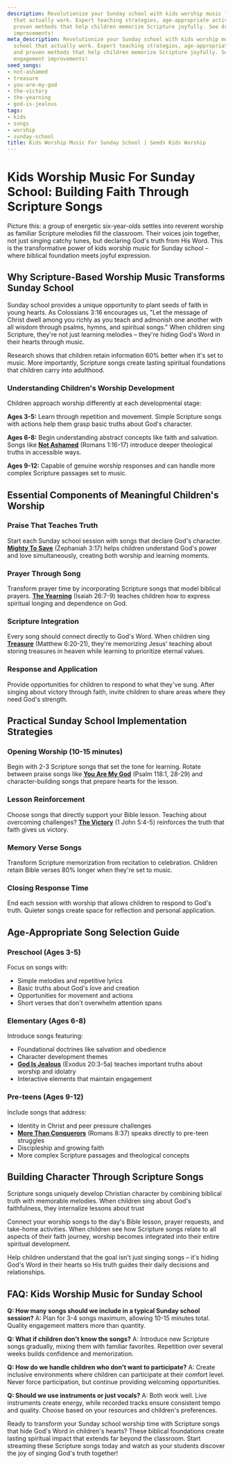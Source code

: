 ```yaml
---
description: Revolutionize your Sunday school with kids worship music for sunday school
  that actually work. Expert teaching strategies, age-appropriate activities, and
  proven methods that help children memorize Scripture joyfully. See dramatic engagement
  improvements!
meta_description: Revolutionize your Sunday school with kids worship music for sunday
  school that actually work. Expert teaching strategies, age-appropriate activities,
  and proven methods that help children memorize Scripture joyfully. See dramatic
  engagement improvements!
seed_songs:
- not-ashamed
- treasure
- you-are-my-god
- the-victory
- the-yearning
- god-is-jealous
tags:
- kids
- songs
- worship
- sunday-school
title: Kids Worship Music For Sunday School | Seeds Kids Worship
---
```

# Kids Worship Music For Sunday School: Building Faith Through Scripture Songs

Picture this: a group of energetic six-year-olds settles into reverent worship as familiar Scripture melodies fill the classroom. Their voices join together, not just singing catchy tunes, but declaring God's truth from His Word. This is the transformative power of kids worship music for Sunday school – where biblical foundation meets joyful expression.

## Why Scripture-Based Worship Music Transforms Sunday School

Sunday school provides a unique opportunity to plant seeds of faith in young hearts. As Colossians 3:16 encourages us, "Let the message of Christ dwell among you richly as you teach and admonish one another with all wisdom through psalms, hymns, and spiritual songs." When children sing Scripture, they're not just learning melodies – they're hiding God's Word in their hearts through music.

Research shows that children retain information 60% better when it's set to music. More importantly, Scripture songs create lasting spiritual foundations that children carry into adulthood.

### Understanding Children's Worship Development

Children approach worship differently at each developmental stage:

**Ages 3-5:** Learn through repetition and movement. Simple Scripture songs with actions help them grasp basic truths about God's character.

**Ages 6-8:** Begin understanding abstract concepts like faith and salvation. Songs like **[Not Ashamed](https://seedskidsworship.com/product/not-ashamed-romans-116-17/)** (Romans 1:16-17) introduce deeper theological truths in accessible ways.

**Ages 9-12:** Capable of genuine worship responses and can handle more complex Scripture passages set to music.

## Essential Components of Meaningful Children's Worship

### Praise That Teaches Truth
Start each Sunday school session with songs that declare God's character. **[Mighty To Save](https://seedskidsworship.com/product/mighty-to-save-zephaniah-317/)** (Zephaniah 3:17) helps children understand God's power and love simultaneously, creating both worship and learning moments.

### Prayer Through Song
Transform prayer time by incorporating Scripture songs that model biblical prayers. **[The Yearning](https://seedskidsworship.com/product/the-yearning-isaiah-267-9/)** (Isaiah 26:7-9) teaches children how to express spiritual longing and dependence on God.

### Scripture Integration
Every song should connect directly to God's Word. When children sing **[Treasure](https://seedskidsworship.com/product/treasure-matthew-620-21-2/)** (Matthew 6:20-21), they're memorizing Jesus' teaching about storing treasures in heaven while learning to prioritize eternal values.

### Response and Application
Provide opportunities for children to respond to what they've sung. After singing about victory through faith, invite children to share areas where they need God's strength.

## Practical Sunday School Implementation Strategies

### Opening Worship (10-15 minutes)
Begin with 2-3 Scripture songs that set the tone for learning. Rotate between praise songs like **[You Are My God](https://seedskidsworship.com/product/you-are-my-god-psalm-1181-28-29/)** (Psalm 118:1, 28-29) and character-building songs that prepare hearts for the lesson.

### Lesson Reinforcement
Choose songs that directly support your Bible lesson. Teaching about overcoming challenges? **[The Victory](https://seedskidsworship.com/product/the-victory-1-john-54-5/)** (1 John 5:4-5) reinforces the truth that faith gives us victory.

### Memory Verse Songs
Transform Scripture memorization from recitation to celebration. Children retain Bible verses 80% longer when they're set to music.

### Closing Response Time
End each session with worship that allows children to respond to God's truth. Quieter songs create space for reflection and personal application.

## Age-Appropriate Song Selection Guide

### Preschool (Ages 3-5)
Focus on songs with:
- Simple melodies and repetitive lyrics
- Basic truths about God's love and creation
- Opportunities for movement and actions
- Short verses that don't overwhelm attention spans

### Elementary (Ages 6-8)
Introduce songs featuring:
- Foundational doctrines like salvation and obedience
- Character development themes
- **[God Is Jealous](https://seedskidsworship.com/product/god-is-jealous-exodus-203-5a-2/)** (Exodus 20:3-5a) teaches important truths about worship and idolatry
- Interactive elements that maintain engagement

### Pre-teens (Ages 9-12)
Include songs that address:
- Identity in Christ and peer pressure challenges
- **[More Than Conquerors](https://seedskidsworship.com/product/more-than-conquerors-romans-837/)** (Romans 8:37) speaks directly to pre-teen struggles
- Discipleship and growing faith
- More complex Scripture passages and theological concepts

## Building Character Through Scripture Songs

Scripture songs uniquely develop Christian character by combining biblical truth with memorable melodies. When children sing about God's faithfulness, they internalize lessons about trust

Connect your worship songs to the day's Bible lesson, prayer requests, and take-home activities. When children see how Scripture songs relate to all aspects of their faith journey, worship becomes integrated into their entire spiritual development.

Help children understand that the goal isn't just singing songs – it's hiding God's Word in their hearts so His truth guides their daily decisions and relationships.

## FAQ: Kids Worship Music for Sunday School

**Q: How many songs should we include in a typical Sunday school session?**
A: Plan for 3-4 songs maximum, allowing 10-15 minutes total. Quality engagement matters more than quantity.

**Q: What if children don't know the songs?**
A: Introduce new Scripture songs gradually, mixing them with familiar favorites. Repetition over several weeks builds confidence and memorization.

**Q: How do we handle children who don't want to participate?**
A: Create inclusive environments where children can participate at their comfort level. Never force participation, but continue providing welcoming opportunities.

**Q: Should we use instruments or just vocals?**
A: Both work well. Live instruments create energy, while recorded tracks ensure consistent tempo and quality. Choose based on your resources and children's preferences.

Ready to transform your Sunday school worship time with Scripture songs that hide God's Word in children's hearts? These biblical foundations create lasting spiritual impact that extends far beyond the classroom. Start streaming these Scripture songs today and watch as your students discover the joy of singing God's truth together!

<script type="application/ld+json">
{
  "@context": "https://schema.org",
  "@type": "Article",
  "headline": "Kids Worship Music For Sunday School",
  "author": {
    "@type": "Organization",
    "name": "Seeds Kids Worship"
  },
  "publisher": {
    "@type": "Organization",
    "name": "Seeds Kids Worship",
    "logo": {
      "@type": "ImageObject",
      "url": "https://seedskidsworship.com/logo.png"
    }
  },
  "datePublished": "2025-09-05T15:30:26.499245",
  "dateModified": "2025-09-05T15:30:26.499270",
  "description": "Revolutionize your Sunday school with kids worship music for sunday school that actually work. Expert teaching strategies, age-appropriate activities, and prove",
  "mainEntityOfPage": {
    "@type": "WebPage",
    "@id": "https://seedskidsworship.com/activities/kids-worship-music-for-sunday-school/"
  }
}
</script>

<script type="application/ld+json">
{
  "@context": "https://schema.org",
  "@type": "Product",
  "name": "Not Ashamed",
  "description": "Scripture song based on the first commandment (Exodus 20:1–3) that calls children to worship the one true God above all idols.",
  "url": "https://seedskidsworship.com/product/not-ashamed-romans-116-17/",
  "brand": {
    "@type": "Brand",
    "name": "Seeds Kids Worship"
  },
  "category": "Children's Christian Music",
  "album": "Power"
}
</script>

<script type="application/ld+json">
{
  "@context": "https://schema.org",
  "@type": "Product",
  "name": "Treasure",
  "description": "Purpose song about storing treasures in heaven from Matthew 6:20-21",
  "url": "https://seedskidsworship.com/product/treasure-matthew-620-21-2/",
  "brand": {
    "@type": "Brand",
    "name": "Seeds Kids Worship"
  },
  "category": "Children's Christian Music",
  "album": "Seeds of Purpose"
}
</script>

<script type="application/ld+json">
{
  "@context": "https://schema.org",
  "@type": "Product",
  "name": "You Are My God",
  "description": "Gentle lullaby declaring God as my God with thanksgiving from Psalm 118:1 and 28-29",
  "url": "https://seedskidsworship.com/product/you-are-my-god-psalm-1181-28-29/",
  "brand": {
    "@type": "Brand",
    "name": "Seeds Kids Worship"
  },
  "category": "Children's Christian Music",
  "album": "When You Lie Down: Lullabies…"
}
</script>

<script type="application/ld+json">
{
  "@context": "https://schema.org",
  "@type": "Product",
  "name": "The Victory",
  "description": "Triumphant song about victory through faith from 1 John 5:4-5",
  "url": "https://seedskidsworship.com/product/the-victory-1-john-54-5/",
  "
